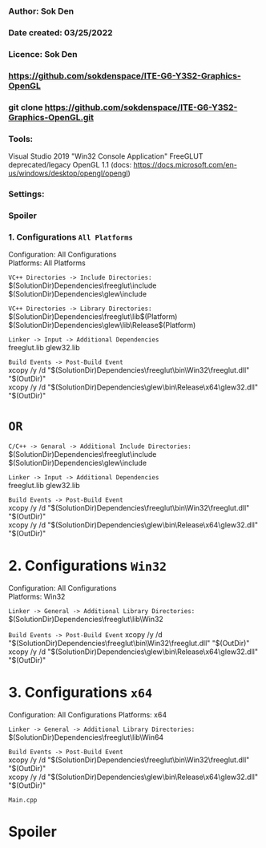 ### Author: Sok Den
### Date created: 03/25/2022
### Licence: Sok Den

### https://github.com/sokdenspace/ITE-G6-Y3S2-Graphics-OpenGL
### git clone https://github.com/sokdenspace/ITE-G6-Y3S2-Graphics-OpenGL.git

### Tools:

Visual Studio 2019
"Win32 Console Application"
FreeGLUT
deprecated/legacy OpenGL 1.1 (docs: https://docs.microsoft.com/en-us/windows/desktop/opengl/opengl)

### Settings:

### Spoiler

### 1. Configurations `All Platforms`
Configuration: All Configurations														<br/>
Platforms: All Platforms																<br/>

`VC++ Directories -> Include Directories:`												<br/>
$(SolutionDir)Dependencies\freeglut\include												<br/>
$(SolutionDir)Dependencies\glew\include													<br/>

`VC++ Directories -> Library Directories:`												<br/>
$(SolutionDir)Dependencies\freeglut\lib\$(Platform)										<br/>
$(SolutionDir)Dependencies\glew\lib\Release\$(Platform)									<br/>

`Linker -> Input -> Additional Dependencies`											<br/>
freeglut.lib
glew32.lib

`Build Events -> Post-Build Event`														<br/>
xcopy /y /d "$(SolutionDir)Dependencies\freeglut\bin\Win32\freeglut.dll" "$(OutDir)"	<br/>
xcopy /y /d "$(SolutionDir)Dependencies\glew\bin\Release\x64\glew32.dll" "$(OutDir)"	<br/>

# `OR`

`C/C++ -> Genaral -> Additional Include Directories:`									<br/>
$(SolutionDir)Dependencies\freeglut\include												<br/>
$(SolutionDir)Dependencies\glew\include													<br/>

`Linker -> Input -> Additional Dependencies`											<br/>
freeglut.lib
glew32.lib

`Build Events -> Post-Build Event`														<br/>
xcopy /y /d "$(SolutionDir)Dependencies\freeglut\bin\Win32\freeglut.dll" "$(OutDir)"	<br/>
xcopy /y /d "$(SolutionDir)Dependencies\glew\bin\Release\x64\glew32.dll" "$(OutDir)"	<br/>

# 2. Configurations `Win32`
Configuration: All Configurations														<br/>
Platforms: Win32																		<br/>

`Linker -> General -> Additional Library Directories:`									<br/>
$(SolutionDir)Dependencies\freeglut\lib\Win32											<br/>

`Build Events -> Post-Build Event`
xcopy /y /d "$(SolutionDir)Dependencies\freeglut\bin\Win32\freeglut.dll" "$(OutDir)"
xcopy /y /d "$(SolutionDir)Dependencies\glew\bin\Release\x64\glew32.dll" "$(OutDir)"

# 3. Configurations `x64`
Configuration: All Configurations
Platforms: x64

`Linker -> General -> Additional Library Directories:`									<br/>
$(SolutionDir)Dependencies\freeglut\lib\Win64											<br/>

`Build Events -> Post-Build Event`														<br/>
xcopy /y /d "$(SolutionDir)Dependencies\freeglut\bin\Win32\freeglut.dll" "$(OutDir)"	<br/>
xcopy /y /d "$(SolutionDir)Dependencies\glew\bin\Release\x64\glew32.dll" "$(OutDir)"	<br/>

`Main.cpp`

# Spoiler